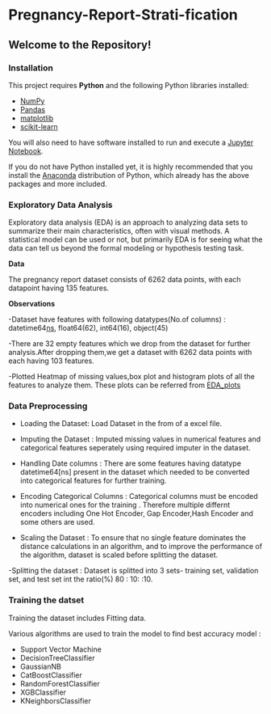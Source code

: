 # Pregnancy-Report-Strati-fication

## Welcome to the Repository!

### Installation

This project requires **Python** and the following Python libraries installed:

- [NumPy](http://www.numpy.org/)
- [Pandas](http://pandas.pydata.org/)
- [matplotlib](http://matplotlib.org/)
- [scikit-learn](http://scikit-learn.org/stable/)

You will also need to have software installed to run and execute a [Jupyter Notebook](http://jupyter.org/install.html).

If you do not have Python installed yet, it is highly recommended that you install the [Anaconda](https://www.anaconda.com/download/) distribution of Python, which already has the above packages and more included. 

### Exploratory Data Analysis

Exploratory data analysis (EDA) is an approach to analyzing data sets to summarize their main characteristics, often with visual methods. A statistical model can be used or not, but primarily EDA is for seeing what the data can tell us beyond the formal modeling or hypothesis testing task.

**Data**

The pregnancy report dataset consists of 6262 data points, with each datapoint having 135 features.

**Observations**

-Dataset have features with following datatypes(No.of columns) : datetime64[ns](12), float64(62), int64(16), object(45)

-There are 32 empty features which we drop from the dataset for further analysis.After dropping them,we get a dataset with 6262 data points with each having 103 features.

-Plotted Heatmap of missing values,box plot and histogram plots of all the features to analyze them. 
These plots can be referred from [EDA_plots](./EDA_Plots)

### Data Preprocessing

- Loading the Dataset: Load Dataset in the from of a excel file.
  
- Imputing the Dataset : Imputed missing values in numerical features and categorical features seperately using required imputer in the dataset.
  
- Handling Date columns : There are some features having datatype datetime64[ns] present in the dataset 
  which needed to be converted into categorical features for further training.
  
- Encoding Categorical Columns : Categorical columns must be encoded into numerical ones for the 
  training . Therefore multiple differnt encoders including One Hot Encoder, Gap Encoder,Hash 
  Encoder and some others are used.
  
- Scaling the Dataset : To ensure that no single feature dominates the distance calculations in an algorithm, and to improve the performance of the algorithm, dataset is scaled before splitting the dataset.

-Splitting the dataset : Dataset is splitted into 3 sets- training set, validation set, and test set int the ratio(%) 80 : 10: :10.

### Training the datset

Training the dataset includes Fitting data.

 Various algorithms are used to train the model to find best accuracy model :

 - Support Vector Machine
 - DecisionTreeClassifier
 - GaussianNB
 - CatBoostClassifier
 - RandomForestClassifier
 - XGBClassifier
 - KNeighborsClassifier


 




